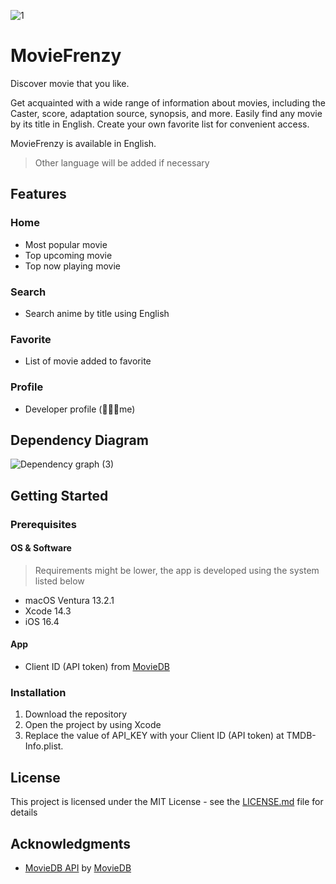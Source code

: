 ![1](https://github.com/finnchristoffer/MovieDB-iOS-Modular/assets/75067308/3a6117c7-f99f-4b9b-b454-23c0fb2fdb84)

# MovieFrenzy
Discover movie that you like.

Get acquainted with a wide range of information about movies, including the Caster, score, adaptation source, synopsis, and more. Easily find any movie by its title in English. Create your own favorite list for convenient access.

MovieFrenzy is available in English.
> Other language will be added if necessary

## Features
<p align="center">
<!--  <img src="readme/screen-1.jpg" width="19%">
 <img src="readme/screen-2.jpg" width="19%">
 <img src="readme/screen-3.jpg" width="19%">
 <img src="readme/screen-4.jpg" width="19%">
 <img src="readme/screen-5.jpg" width="19%"> -->
</p>

### Home
- Most popular movie
- Top upcoming movie
- Top now playing movie

### Search
- Search anime by title using English

### Favorite
- List of movie added to favorite

### Profile
- Developer profile (🧑🏻‍💻me)

## Dependency Diagram
![Dependency graph (3)](https://github.com/finnchristoffer/MovieDB-iOS-Modular/assets/75067308/ea0493f0-466c-45fd-967f-9ddb24255775)


## Getting Started
### Prerequisites
#### OS & Software
> Requirements might be lower, the app is developed using the system listed below
* macOS Ventura 13.2.1
* Xcode 14.3
* iOS 16.4

#### App
* Client ID (API token) from [MovieDB](https://www.themoviedb.org/settings/api)

### Installation
1. Download the repository
2. Open the project by using Xcode
3. Replace the value of API_KEY with your Client ID (API token) at TMDB-Info.plist.

## License
This project is licensed under the MIT License - see the [LICENSE.md](https://github.com/finnchristoffer/MovieDB-iOS-Modular/blob/main/LICENSE) file for details

## Acknowledgments
* [MovieDB API](https://www.themoviedb.org/settings/api) by [MovieDB](https://www.themoviedb.org/)
